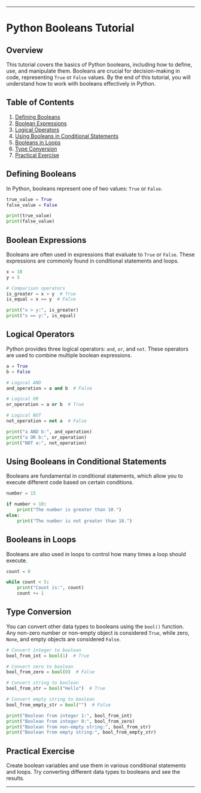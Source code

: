 
---

# Python Booleans Tutorial

## Overview
This tutorial covers the basics of Python booleans, including how to define, use, and manipulate them. Booleans are crucial for decision-making in code, representing `True` or `False` values. By the end of this tutorial, you will understand how to work with booleans effectively in Python.

## Table of Contents
1. [Defining Booleans](#defining-booleans)
2. [Boolean Expressions](#boolean-expressions)
3. [Logical Operators](#logical-operators)
4. [Using Booleans in Conditional Statements](#using-booleans-in-conditional-statements)
5. [Booleans in Loops](#booleans-in-loops)
6. [Type Conversion](#type-conversion)
7. [Practical Exercise](#practical-exercise)

## Defining Booleans
In Python, booleans represent one of two values: `True` or `False`.

```python
true_value = True
false_value = False

print(true_value)
print(false_value)
```

## Boolean Expressions
Booleans are often used in expressions that evaluate to `True` or `False`. These expressions are commonly found in conditional statements and loops.

```python
x = 10
y = 5

# Comparison operators
is_greater = x > y  # True
is_equal = x == y  # False

print("x > y:", is_greater)
print("x == y:", is_equal)
```

## Logical Operators
Python provides three logical operators: `and`, `or`, and `not`. These operators are used to combine multiple boolean expressions.

```python
a = True
b = False

# Logical AND
and_operation = a and b  # False

# Logical OR
or_operation = a or b  # True

# Logical NOT
not_operation = not a  # False

print("a AND b:", and_operation)
print("a OR b:", or_operation)
print("NOT a:", not_operation)
```

## Using Booleans in Conditional Statements
Booleans are fundamental in conditional statements, which allow you to execute different code based on certain conditions.

```python
number = 15

if number > 10:
    print("The number is greater than 10.")
else:
    print("The number is not greater than 10.")
```

## Booleans in Loops
Booleans are also used in loops to control how many times a loop should execute.

```python
count = 0

while count < 5:
    print("Count is:", count)
    count += 1
```

## Type Conversion
You can convert other data types to booleans using the `bool()` function. Any non-zero number or non-empty object is considered `True`, while zero, `None`, and empty objects are considered `False`.

```python
# Convert integer to boolean
bool_from_int = bool(1)  # True

# Convert zero to boolean
bool_from_zero = bool(0)  # False

# Convert string to boolean
bool_from_str = bool("Hello")  # True

# Convert empty string to boolean
bool_from_empty_str = bool("")  # False

print("Boolean from integer 1:", bool_from_int)
print("Boolean from integer 0:", bool_from_zero)
print("Boolean from non-empty string:", bool_from_str)
print("Boolean from empty string:", bool_from_empty_str)
```

## Practical Exercise
Create boolean variables and use them in various conditional statements and loops. Try converting different data types to booleans and see the results.

---
